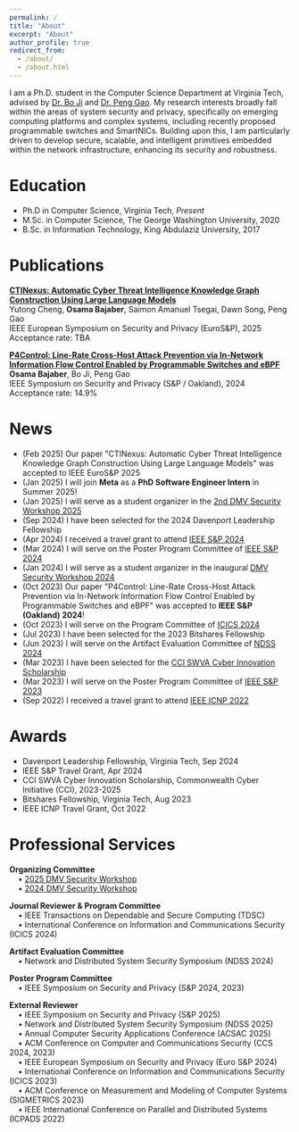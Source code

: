 ```yaml
---
permalink: /
title: "About"
excerpt: "About"
author_profile: true
redirect_from: 
  - /about/
  - /about.html
---
```

I am a Ph.D. student in the Computer Science Department at Virginia Tech, advised by [Dr. Bo Ji](https://people.cs.vt.edu/boji/) and [Dr. Peng Gao](https://people.cs.vt.edu/penggao/). My research interests broadly fall within the areas of system security and privacy, specifically on emerging computing platforms and complex systems, including recently proposed programmable switches and SmartNICs. Building upon this, I am particularly driven to develop secure, scalable, and intelligent primitives embedded within the network infrastructure, enhancing its security and robustness.

Education
=====
* Ph.D in Computer Science, Virginia Tech, *Present*
* M.Sc. in Computer Science, The George Washington University, 2020
* B.Sc. in Information Technology, King Abdulaziz University, 2017

Publications
======
**[CTINexus: Automatic Cyber Threat Intelligence Knowledge Graph Construction Using Large Language Models](https://arxiv.org/abs/2410.21060)**  
Yutong Cheng, **Osama Bajaber**, Saimon Amanuel Tsegai, Dawn Song, Peng Gao  
IEEE European Symposium on Security and Privacy (EuroS&P), 2025
<br>Acceptance rate: TBA


**[P4Control: Line-Rate Cross-Host Attack Prevention via In-Network Information Flow Control Enabled by Programmable Switches and eBPF](https://people.cs.vt.edu/penggao/papers/p4control-sp24.pdf)**  
**Osama Bajaber**, Bo Ji, Peng Gao  
IEEE Symposium on Security and Privacy (S&P / Oakland), 2024  
Acceptance rate: 14.9%  

News
======
* (Feb 2025) Our paper "CTINexus: Automatic Cyber Threat Intelligence Knowledge Graph Construction Using Large Language Models" was accepted to IEEE EuroS&P 2025
* (Jan 2025) I will join **Meta** as a **PhD Software Engineer Intern** in Summer 2025! 
* (Jan 2025) I will serve as a student organizer in the [2nd DMV Security Workshop 2025](https://dmv-sec-workshop.github.io/)
* (Sep 2024) I have been selected for the 2024 Davenport Leadership Fellowship
* (Apr 2024) I received a travel grant to attend [IEEE S&P 2024](https://sp2024.ieee-security.org/)
* (Mar 2024) I will serve on the Poster Program Committee of [IEEE S&P 2024](https://sp2024.ieee-security.org/cfposters.html)
* (Jan 2024) I will serve as a student organizer in the inaugural [DMV Security Workshop 2024](https://dmv-sec-workshop.github.io/previous-event-2024/)
* (Oct 2023) Our paper "P4Control: Line-Rate Cross-Host Attack Prevention via In-Network Information Flow Control Enabled by Programmable Switches and eBPF" was accepted to **IEEE S&P (Oakland) 2024**!
* (Oct 2023) I will serve on the Program Committee of [ICICS 2024](http://icics2024.aegean.gr/technical-program-committee/)
* (Jul 2023) I have been selected for the 2023 Bitshares Fellowship
* (Jun 2023) I will serve on the Artifact Evaluation Committee of [NDSS 2024](https://secartifacts.github.io/ndss2024/)
* (Mar 2023) I have been selected for the [CCI SWVA Cyber Innovation Scholarship](https://cyberinitiative-swva.org/)
* (Mar 2023) I will serve on the Poster Program Committee of [IEEE S&P 2023](https://www.ieee-security.org/TC/SP2023/cfposters.html)
* (Sep 2022) I received a travel grant to attend [IEEE ICNP 2022](https://icnp22.cs.ucr.edu/)

Awards
======
* Davenport Leadership Fellowship, Virginia Tech, Sep 2024
* IEEE S&P Travel Grant, Apr 2024
* CCI SWVA Cyber Innovation Scholarship, Commonwealth Cyber Initiative (CCI), 2023-2025
* Bitshares Fellowship, Virginia Tech, Aug 2023
* IEEE ICNP Travel Grant, Oct 2022

Professional Services
======
**Organizing Committee**<br>
&nbsp;&nbsp;&nbsp;&nbsp;• [2025 DMV Security Workshop](https://dmv-sec-workshop.github.io/)<br>
&nbsp;&nbsp;&nbsp;&nbsp;• [2024 DMV Security Workshop](https://dmv-sec-workshop.github.io/previous-event-2024/)


**Journal Reviewer & Program Committee**<br>
&nbsp;&nbsp;&nbsp;&nbsp;• IEEE Transactions on Dependable and Secure Computing (TDSC)<br>
&nbsp;&nbsp;&nbsp;&nbsp;• International Conference on Information and Communications Security (ICICS 2024)

**Artifact Evaluation Committee**<br>
&nbsp;&nbsp;&nbsp;&nbsp;• Network and Distributed System Security Symposium (NDSS 2024)

**Poster Program Committee**<br>
&nbsp;&nbsp;&nbsp;&nbsp;• IEEE Symposium on Security and Privacy (S&P 2024, 2023)

**External Reviewer**<br>
&nbsp;&nbsp;&nbsp;&nbsp;• IEEE Symposium on Security and Privacy (S&P 2025)<br>
&nbsp;&nbsp;&nbsp;&nbsp;• Network and Distributed System Security Symposium (NDSS 2025)<br>
&nbsp;&nbsp;&nbsp;&nbsp;• Annual Computer Security Applications Conference (ACSAC 2025)<br>
&nbsp;&nbsp;&nbsp;&nbsp;• ACM Conference on Computer and Communications Security (CCS 2024, 2023)<br>
&nbsp;&nbsp;&nbsp;&nbsp;• IEEE European Symposium on Security and Privacy (Euro S&P 2024)<br>
&nbsp;&nbsp;&nbsp;&nbsp;• International Conference on Information and Communications Security (ICICS 2023)<br>
&nbsp;&nbsp;&nbsp;&nbsp;• ACM Conference on Measurement and Modeling of Computer Systems (SIGMETRICS 2023)<br>
&nbsp;&nbsp;&nbsp;&nbsp;• IEEE International Conference on Parallel and Distributed Systems (ICPADS 2022)<br>

